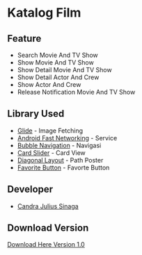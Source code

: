 # Katalog Film

## Feature
* Search Movie And TV Show
* Show Movie And TV Show
* Show Detail Movie And TV Show
* Show Detail Actor And Crew
* Show Actor And Crew
* Release Notification Movie And TV Show


## Library Used
* [Glide](https://github.com/bumptech/glide) - Image Fetching
* [Android Fast Networking](https://github.com/amitshekhariitbhu/Fast-Android-Networking) - Service
* [Bubble Navigation](https://github.com/gauravk95/bubble-navigation) - Navigasi
* [Card Slider](https://github.com/Ramotion/cardslider-android) - Card View
* [Diagonal Layout](https://github.com/florent37/DiagonalLayout) - Path Poster
* [Favorite Button](https://github.com/IvBaranov/MaterialFavoriteButton) - Favorte Button

## Developer
* [Candra Julius Sinaga](https://github.com/candrajulius)

## Download Version
[Download Here Version 1.0](https://github.com/candrajulius/Katalog-_Film/releases/tag/v1.0)


